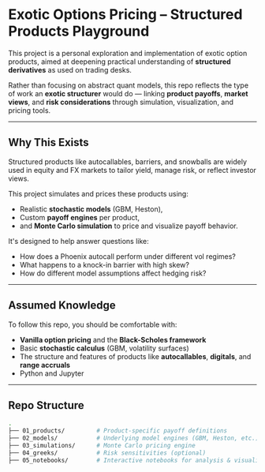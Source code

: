 # Exotic Options Pricing – Structured Products Playground

This project is a personal exploration and implementation of exotic option products, aimed at deepening practical understanding of **structured derivatives** as used on trading desks.

Rather than focusing on abstract quant models, this repo reflects the type of work an **exotic structurer** would do — linking **product payoffs**, **market views**, and **risk considerations** through simulation, visualization, and pricing tools.

---

## Why This Exists

Structured products like autocallables, barriers, and snowballs are widely used in equity and FX markets to tailor yield, manage risk, or reflect investor views. 

This project simulates and prices these products using:
- Realistic **stochastic models** (GBM, Heston),
- Custom **payoff engines** per product,
- and **Monte Carlo simulation** to price and visualize payoff behavior.

It's designed to help answer questions like:
- How does a Phoenix autocall perform under different vol regimes?
- What happens to a knock-in barrier with high skew?
- How do different model assumptions affect hedging risk?

---

## Assumed Knowledge

To follow this repo, you should be comfortable with:
- **Vanilla option pricing** and the **Black-Scholes framework**
- Basic **stochastic calculus** (GBM, volatility surfaces)
- The structure and features of products like **autocallables**, **digitals**, and **range accruals**
- Python and Jupyter

---

## Repo Structure

```bash
.
├── 01_products/         # Product-specific payoff definitions
├── 02_models/           # Underlying model engines (GBM, Heston, etc.)
├── 03_simulations/      # Monte Carlo pricing engine
├── 04_greeks/           # Risk sensitivities (optional)
├── 05_notebooks/        # Interactive notebooks for analysis & visualization
